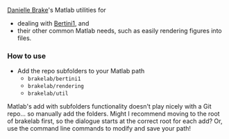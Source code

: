 [Danielle Brake](https://danibrake.org)'s Matlab utilities for 

* dealing with [Bertini1](http://bertini.nd.edu), and 
* their other common Matlab needs, such as easily rendering figures into files.

### How to use

* Add the repo subfolders to your Matlab path
    * `brakelab/bertini1`
    * `brakelab/rendering`
    * `brakelab/util`

Matlab's add with subfolders functionality doesn't play nicely with a Git repo...  so manually add the folders.  Might I recommend moving to the root of brakelab first, so the dialogue starts at the correct root for each add?  Or, use the command line commands to modify and save your path!

